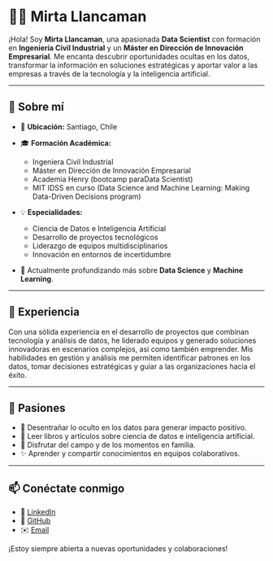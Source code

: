 # 👩‍💻 Mirta Llancaman

¡Hola! Soy **Mirta Llancaman**, una apasionada **Data Scientist** con formación en **Ingeniería Civil Industrial** y un **Máster en Dirección de Innovación Empresarial**. Me encanta descubrir oportunidades ocultas en los datos, transformar la información en soluciones estratégicas y aportar valor a las empresas a través de la tecnología y la inteligencia artificial.

---

## 🌟 Sobre mí

- 📍 **Ubicación:** Santiago, Chile  
- 🎓 **Formación Académica:**
  - Ingeniera Civil Industrial
  - Máster en Dirección de Innovación Empresarial
  - Academia Henry (bootcamp paraData Scientist)
  - MIT IDSS en curso (Data Science and Machine Learning: Making Data-Driven Decisions program)

- 💡 **Especialidades:**
  - Ciencia de Datos e Inteligencia Artificial
  - Desarrollo de proyectos tecnológicos
  - Liderazgo de equipos multidisciplinarios
  - Innovación en entornos de incertidumbre
- 🌱 Actualmente profundizando más sobre  **Data Science** y **Machine Learning**.

---

## 💼 Experiencia

Con una sólida experiencia en el desarrollo de proyectos que combinan tecnología y análisis de datos, he liderado equipos y generado soluciones innovadoras en escenarios complejos, así como también emprender. Mis habilidades en gestión y análisis me permiten identificar patrones en los datos, tomar decisiones estratégicas y guiar a las organizaciones hacia el éxito.

---

## 🎯 Pasiones

- 🔎 Desentrañar lo oculto en los datos para generar impacto positivo.
- 📘 Leer libros y artículos sobre ciencia de datos e inteligencia artificial.
- 🌳 Disfrutar del campo y de los momentos en familia.
- ✨ Aprender y compartir conocimientos en equipos colaborativos.

---

## 📫 Conéctate conmigo

- 💼 [LinkedIn](https://www.linkedin.com/in/mirta-llancaman-7315a485/)  
- 📂 [GitHub](https://github.com/MllancamanA/)  
- ✉️ [Email](mirta.llancaman@gmail.com)  

¡Estoy siempre abierta a nuevas oportunidades y colaboraciones!
